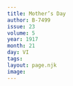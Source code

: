 ```yaml
---
title: Mother’s Day
author: B-7499
issue: 23
volume: 5
year: 1917
month: 21
day: VI
tags:
layout: page.njk
image:
---
```

